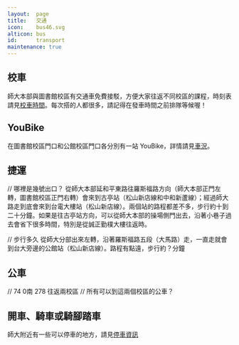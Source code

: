 ```yaml
---
layout:  page
title:   交通
icon:    bus46.svg
alticon: bus
id:      transport
maintenance: true
---
```


## 校車
師大本部與圖書館校區有交通車免費接駁，方便大家往返不同校區的課程，時刻表請見[校車時間](/bus/)。每次搭的人都很多，請記得在發車時間之前排隊等候喔！

## YouBike
在圖書館校區門口和公館校區門口各分別有一站 YouBike，詳情請見[車況](/youbike/)。

## 捷運
// 哪裡是幾號出口？
從師大本部延和平東路往羅斯福路方向（師大本部正門左轉，圖書館校區正門右轉）會來到古亭站（松山新店線和中和新蘆線）；經過師大路走到底會來到台電大樓站（松山新店線）。兩個站的路程都差不多，步行約十到二十分鐘。如果是往古亭站方向，可以從師大本部的操場側門出去，沿著小巷子過去會省下很多時間，特別是從誠正勤樸大樓往返時。

// 步行多久
從師大分部出來左轉，沿著羅斯福路五段（大馬路）走，一直走就會到台大旁邊的公館站（松山新店線）。路程有點遠，步行約？分鐘

## 公車
// 74 0南 278 往返兩校區
// 所有可以到這兩個校區的公車？

## 開車、騎車或騎腳踏車
師大附近有一些可以停車的地方，請見[停車資訊](/parking/)
